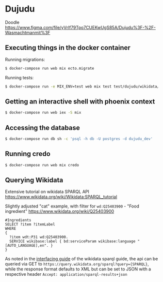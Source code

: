 # Dujudu

Doodle
https://www.figma.com/file/yVrIf79Tpo7CUEKwUgS85A/Dujudu%3F-%2F-Wasmachtmanmit%3F

## Executing things in the docker container

Running migrations:

```sh
$ docker-compose run web mix ecto.migrate
```

Running tests:

```sh
$ docker-compose run -e MIX_ENV=test web mix test test/dujudu/wikidata/client_test.exs
```

## Getting an interactive shell with phoenix context

```sh
$ docker-compose run web iex -S mix
```

## Accessing the database

```sh
$ docker-compose run db sh -c 'psql -h db -U postgres -d dujudu_dev'
```

## Running credo

```sh
$ docker-compose run web mix credo
```

## Querying Wikidata

Extensive tutorial on wikidata SPARQL API https://www.wikidata.org/wiki/Wikidata:SPARQL_tutorial

Slightly adjusted "cat" example, with filter for `wd:Q25403900` - "Food ingredient" https://www.wikidata.org/wiki/Q25403900

```sparql
#Ingredients
SELECT ?item ?itemLabel
WHERE
{
  ?item wdt:P31 wd:Q25403900.
  SERVICE wikibase:label { bd:serviceParam wikibase:language "[AUTO_LANGUAGE],en". }
}
```

As noted in the [interfacing guide](https://www.wikidata.org/wiki/Wikidata:SPARQL_query_service#Interfacing) of the wikidata sparql guide, the api can be queried via GET to `https://query.wikidata.org/sparql?query={SPARQL}`, while the response format defaults to XML but can be set to JSON with a respective header `Accept: application/sparql-results+json`
